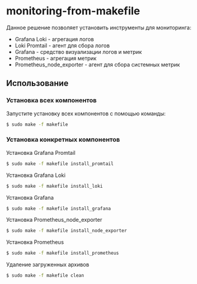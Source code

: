 # monitoring-from-makefile
Данное решение позволяет установить инструменты для мониторинга:
- Grafana Loki - агрегация логов
- Loki Promtail - агент для сбора логов
- Grafana - средство визуализации логов и метрик
- Prometheus - агрегация метрик
- Prometheus_node_exporter - агент для сбора системных метрик

## Использование
### Установка всех компонентов
Запустите установку всех компонентов с помощью команды:
```sh
$ sudo make -f makefile
```
### Установка конкретных компонентов
Установка Grafana Promtail
```sh
$ sudo make -f makefile install_promtail
```
Установка Grafana Loki
```sh
$ sudo make -f makefile install_loki
```
Установка Grafana
```sh
$ sudo make -f makefile install_grafana
```
Установка Prometheus_node_exporter
```sh
$ sudo make -f makefile install_node_exporter
```
Установка Prometheus
```sh
$ sudo make -f makefile install_prometheus
```
Удаление загруженных архивов
```sh
$ sudo make -f makefile clean
```

